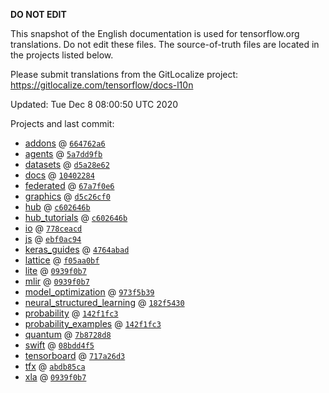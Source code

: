 __DO NOT EDIT__

This snapshot of the English documentation is used for tensorflow.org
translations. Do not edit these files. The source-of-truth files are located in
the projects listed below.

Please submit translations from the GitLocalize project: https://gitlocalize.com/tensorflow/docs-l10n

Updated: Tue Dec  8 08:00:50 UTC 2020

Projects and last commit:

- [addons](https://github.com/tensorflow/addons/tree/master/docs) @ <a href='https://github.com/tensorflow/addons/commit/664762a6b64d1625db24d4c886b2fd07ee8e6ea0'><code>664762a6</code></a>
- [agents](https://github.com/tensorflow/agents/tree/master/docs) @ <a href='https://github.com/tensorflow/agents/commit/5a7dd9fb6635ab8c29a9bc1ab03808228de4b960'><code>5a7dd9fb</code></a>
- [datasets](https://github.com/tensorflow/datasets/tree/master/docs) @ <a href='https://github.com/tensorflow/datasets/commit/d5a28e62ae637d33bd42fb76f67a6b4b696ca153'><code>d5a28e62</code></a>
- [docs](https://github.com/tensorflow/docs/tree/master/site/en) @ <a href='https://github.com/tensorflow/docs/commit/104022840c015bf85504eda2680a7865bb390a95'><code>10402284</code></a>
- [federated](https://github.com/tensorflow/federated/tree/master/docs) @ <a href='https://github.com/tensorflow/federated/commit/67a7f0e6c74439400df9641ec7fc70222e0483fe'><code>67a7f0e6</code></a>
- [graphics](https://github.com/tensorflow/graphics/tree/master/tensorflow_graphics/g3doc) @ <a href='https://github.com/tensorflow/graphics/commit/d5c26cf05125e5c096f5b2cde6c85f88c7df2d59'><code>d5c26cf0</code></a>
- [hub](https://github.com/tensorflow/hub/tree/master/docs) @ <a href='https://github.com/tensorflow/hub/commit/c602646ba82fd66f81b80f11c1718be17af9eef0'><code>c602646b</code></a>
- [hub_tutorials](https://github.com/tensorflow/hub/tree/master/examples/colab) @ <a href='https://github.com/tensorflow/hub/commit/c602646ba82fd66f81b80f11c1718be17af9eef0'><code>c602646b</code></a>
- [io](https://github.com/tensorflow/io/tree/master/docs) @ <a href='https://github.com/tensorflow/io/commit/778ceacd147272d410108294c5ed68ed6b422f81'><code>778ceacd</code></a>
- [js](https://github.com/tensorflow/tfjs-website/tree/master/docs) @ <a href='https://github.com/tensorflow/tfjs-website/commit/ebf0ac944eab1f94c9d01f9430ba147f52fc937c'><code>ebf0ac94</code></a>
- [keras_guides](https://github.com/tensorflow/docs/tree/snapshot-keras/site/en/guide/keras) @ <a href='https://github.com/tensorflow/docs/commit/4764abad680f9698f8ba9ace121ac9d0d9cb69af'><code>4764abad</code></a>
- [lattice](https://github.com/tensorflow/lattice/tree/master/docs) @ <a href='https://github.com/tensorflow/lattice/commit/f05aa0bf2e85756f7a5f49f1378f0d1e428bea2d'><code>f05aa0bf</code></a>
- [lite](https://github.com/tensorflow/tensorflow/tree/master/tensorflow/lite/g3doc) @ <a href='https://github.com/tensorflow/tensorflow/commit/0939f0b7a8aed30559b54ae0dd5b9e6b312de1c5'><code>0939f0b7</code></a>
- [mlir](https://github.com/tensorflow/tensorflow/tree/master/tensorflow/compiler/mlir/g3doc) @ <a href='https://github.com/tensorflow/tensorflow/commit/0939f0b7a8aed30559b54ae0dd5b9e6b312de1c5'><code>0939f0b7</code></a>
- [model_optimization](https://github.com/tensorflow/model-optimization/tree/master/tensorflow_model_optimization/g3doc) @ <a href='https://github.com/tensorflow/model-optimization/commit/973f5b394a99b0a775e3b9f7178c865509a7d559'><code>973f5b39</code></a>
- [neural_structured_learning](https://github.com/tensorflow/neural-structured-learning/tree/master/g3doc) @ <a href='https://github.com/tensorflow/neural-structured-learning/commit/182f5430cba968b311394b7f2a39deee193adf7b'><code>182f5430</code></a>
- [probability](https://github.com/tensorflow/probability/tree/master/tensorflow_probability/g3doc) @ <a href='https://github.com/tensorflow/probability/commit/142f1fc3dac080137f2703500c432c3e7fadede6'><code>142f1fc3</code></a>
- [probability_examples](https://github.com/tensorflow/probability/tree/master/tensorflow_probability/examples/jupyter_notebooks) @ <a href='https://github.com/tensorflow/probability/commit/142f1fc3dac080137f2703500c432c3e7fadede6'><code>142f1fc3</code></a>
- [quantum](https://github.com/tensorflow/quantum/tree/master/docs) @ <a href='https://github.com/tensorflow/quantum/commit/7b8728d8e70e6f4607df6a5a93ee17d37d2b8c31'><code>7b8728d8</code></a>
- [swift](https://github.com/tensorflow/swift/tree/master/docs/site) @ <a href='https://github.com/tensorflow/swift/commit/08bdd4f51dd1b7680d6c571d64efc61a26b911cb'><code>08bdd4f5</code></a>
- [tensorboard](https://github.com/tensorflow/tensorboard/tree/master/docs) @ <a href='https://github.com/tensorflow/tensorboard/commit/717a26d3194c61fae4041737b5e772d90fcc6c2a'><code>717a26d3</code></a>
- [tfx](https://github.com/tensorflow/tfx/tree/master/docs) @ <a href='https://github.com/tensorflow/tfx/commit/abdb85cad28e552bf3b536f195436bd60bf8ce23'><code>abdb85ca</code></a>
- [xla](https://github.com/tensorflow/tensorflow/tree/master/tensorflow/compiler/xla/g3doc) @ <a href='https://github.com/tensorflow/tensorflow/commit/0939f0b7a8aed30559b54ae0dd5b9e6b312de1c5'><code>0939f0b7</code></a>

